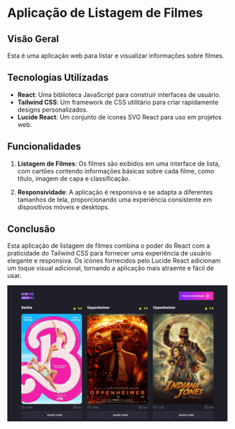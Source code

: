 # Aplicação de Listagem de Filmes

## Visão Geral

Esta é uma aplicação web para listar e visualizar informações sobre filmes.

## Tecnologias Utilizadas

- **React**: Uma biblioteca JavaScript para construir interfaces de usuário.
- **Tailwind CSS**: Um framework de CSS utilitário para criar rapidamente designs personalizados.
- **Lucide React**: Um conjunto de ícones SVG React para uso em projetos web.

## Funcionalidades

1. **Listagem de Filmes**: Os filmes são exibidos em uma interface de lista, com cartões contendo informações básicas sobre cada filme, como título, imagem de capa e classificação.

2. **Responsividade**: A aplicação é responsiva e se adapta a diferentes tamanhos de tela, proporcionando uma experiência consistente em dispositivos móveis e desktops.


## Conclusão

Esta aplicação de listagem de filmes combina o poder do React com a praticidade do Tailwind CSS para fornecer uma experiência de usuário elegante e responsiva. Os ícones fornecidos pelo Lucide React adicionam um toque visual adicional, tornando a aplicação mais atraente e fácil de usar.

![Exemplo de Imagem](src/assets/layout.png)
